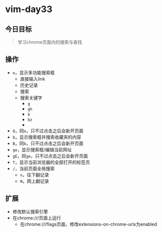 # vim-day33 
## 今日目标
> 学习chrome页面内的搜索与查找

## 操作
+ `o`，显示多功能搜索框
  + 直接输入link
  + 历史记录
  + 搜索
  + 搜索关键字
    + `g`
    + `gh`
    + `b`
    + `bz`
    + 
+ `O`，同`o`，只不过点击之后会新开页面
+ `b`，显示搜索框并搜索收藏夹的内容
+ `B`，同`b`，只不过点击之后会新开页面
+ `ge`，显示搜索框/编辑当前网址
+ `gE`，同`ge`，只不过点击之后会新开页面
+ `T`，显示当前浏览器的全部打开的标签页
+ `/`，当前页面全局搜索
  + `n`，往下翻记录
  + `N`，网上翻记录

## 扩展
+ 修改默认搜索引擎
+ 在chrome:///页面上运行
  + 在chrome:///flags页面，修改extensions-on-chrome-urls为enabled
